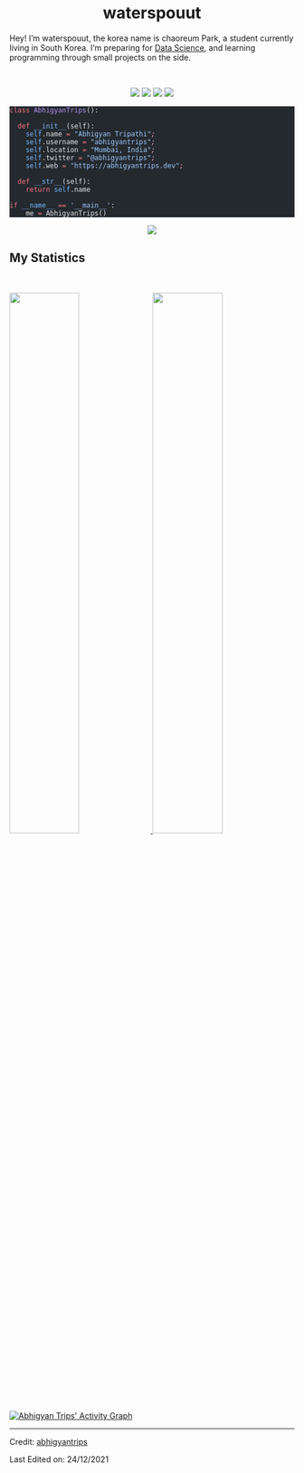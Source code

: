   <h1 align="center">
  <b>waterspouut</b>
</h1>
<p>Hey! I’m waterspouut, the korea name is chaoreum Park, a student currently living in South Korea. I’m preparing for
<a href="https://en.wikipedia.org/wiki/Data_science">Data Science</a>,
and learning programming through small projects on the side.</p>
<br>
<p>
</p><div align="center">
  <img src="https://img.shields.io/badge/-C-A8B9CC?style=flat-square&logo=c&logoColor=white&labelColor=555555">
  <img src="https://img.shields.io/badge/-C%2B%2B-00599C?style=flat-square&logo=cplusplus&logoColor=white&labelColor=555555">
  <img src="https://img.shields.io/badge/-Python-3776AB?style=flat-square&logo=python&logoColor=white&labelColor=555555">
  <img src="https://img.shields.io/badge/Java-17-orange?style=flat-square&logo=java&logoColor=white&labelColor=black">
</div>
<p></p>
<pre class="astro-code github-dark" style="background-color:#24292e;color:#e1e4e8; overflow-x: auto;" tabindex="0"><code><span class="line"><span style="color:#F97583">class</span><span style="color:#B392F0"> AbhigyanTrips</span><span style="color:#E1E4E8">():</span></span>
<span class="line"><span style="color:#E1E4E8">    </span></span>
<span class="line"><span style="color:#F97583">  def</span><span style="color:#79B8FF"> __init__</span><span style="color:#E1E4E8">(self):</span></span>
<span class="line"><span style="color:#79B8FF">    self</span><span style="color:#E1E4E8">.name </span><span style="color:#F97583">=</span><span style="color:#9ECBFF"> "Abhigyan Tripathi"</span><span style="color:#FDAEB7;font-style:italic">;</span></span>
<span class="line"><span style="color:#79B8FF">    self</span><span style="color:#E1E4E8">.username </span><span style="color:#F97583">=</span><span style="color:#9ECBFF"> "abhigyantrips"</span><span style="color:#FDAEB7;font-style:italic">;</span></span>
<span class="line"><span style="color:#79B8FF">    self</span><span style="color:#E1E4E8">.location </span><span style="color:#F97583">=</span><span style="color:#9ECBFF"> "Mumbai, India"</span><span style="color:#FDAEB7;font-style:italic">;</span></span>
<span class="line"><span style="color:#79B8FF">    self</span><span style="color:#E1E4E8">.twitter </span><span style="color:#F97583">=</span><span style="color:#9ECBFF"> "@abhigyantrips"</span><span style="color:#FDAEB7;font-style:italic">;</span></span>
<span class="line"><span style="color:#79B8FF">    self</span><span style="color:#E1E4E8">.web </span><span style="color:#F97583">=</span><span style="color:#9ECBFF"> "https://abhigyantrips.dev"</span><span style="color:#FDAEB7;font-style:italic">;</span></span>
<span class="line"><span style="color:#E1E4E8">  </span></span>
<span class="line"><span style="color:#F97583">  def</span><span style="color:#79B8FF"> __str__</span><span style="color:#E1E4E8">(self):</span></span>
<span class="line"><span style="color:#F97583">    return</span><span style="color:#79B8FF"> self</span><span style="color:#E1E4E8">.name</span></span>
<span class="line"></span>
<span class="line"><span style="color:#F97583">if</span><span style="color:#79B8FF"> __name__</span><span style="color:#F97583"> ==</span><span style="color:#9ECBFF"> '__main__'</span><span style="color:#E1E4E8">:</span></span>
<span class="line"><span style="color:#E1E4E8">    me </span><span style="color:#F97583">=</span><span style="color:#E1E4E8"> AbhigyanTrips()</span></span></code></pre>
<div align="center">
  <a href="https://open.spotify.com/user/6s6pbtefezpookh8gwnkko15v">
    <img src="https://readme-spotify-tingz.vercel.app/api/now-playing">
  </a>
</div>
<!--
<div align="center">
  <a href="https://open.spotify.com/user/6s6pbtefezpookh8gwnkko15v">
    <img src="https://spotify-readme-theta-virid.vercel.app/api?scan=true&theme=dark" width="240px">
  </a>
</div>
-->
<h2 id="my-statistics">My Statistics</h2>
<br>
<p align="left">
  <a href="https://abhigyantrips.dev/">
  <img width="49.5%" src="https://github-readme-stats.vercel.app/api?username=abhigyantrips&amp;show_icons=true&amp;theme=gruvbox&amp;hide_border=true">
    <img width="49.5%" src="https://github-readme-streak-stats.herokuapp.com/?user=abhigyantrips&amp;theme=gruvbox&amp;hide_border=true">
  </a>
</p>
<br>
<p><a href="https://abhigyantrips.dev"><img src="https://activity-graph.herokuapp.com/graph?username=abhigyantrips&amp;custom_title=Abhigyan%20Trips's%20Contribution%20Graph&amp;theme=gruvbox&amp;bg_color=282828&amp;hide_border=true&amp;line=d1a01f&amp;point=c58545" alt="Abhigyan Trips' Activity Graph"></a></p>
<hr>
<p>Credit: <a href="https://github.com/abhigyantrips">abhigyantrips</a></p>
<p>Last Edited on: 24/12/2021</p> 

